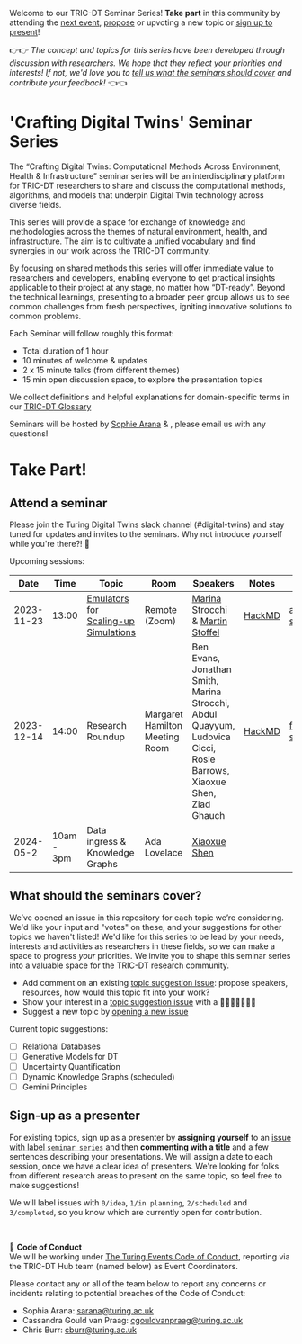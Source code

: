 Welcome to our TRIC-DT Seminar Series!
**Take part** in this community by attending the [next event](#next-events), [propose](#propose-a-topic) or upvoting a new topic or [sign up to present](#sign-up-as-a-presenter)!

👉👉 *The concept and topics for this series have been developed through discussion with researchers. We hope that they reflect your priorities and interests! If not, we'd love you to [tell us what the seminars should cover](#what-should-the-seminars-cover) and contribute your feedback!* 👈👈

# 'Crafting Digital Twins' Seminar Series

The “Crafting Digital Twins: Computational Methods Across Environment, Health & Infrastructure” seminar series will be an interdisciplinary platform for TRIC-DT researchers to share and discuss the computational methods, algorithms, and models that underpin Digital Twin technology across diverse fields. 

This series will provide a space for exchange of knowledge and methodologies across the themes of natural environment, health, and infrastructure. The aim is to cultivate a unified vocabulary and find synergies in our work across the TRIC-DT community.

By focusing on shared methods this series will offer immediate value to researchers and developers, enabling everyone to get practical insights applicable to their project at any stage, no matter how “DT-ready”. Beyond the technical learnings, presenting to a broader peer group allows us to see common challenges from fresh perspectives, igniting innovative solutions to common problems.

Each Seminar will follow roughly this format:
- Total duration of 1 hour
- 10 minutes of welcome & updates
- 2 x 15 minute talks (from different themes)
- 15 min open discussion space, to explore the presentation topics

We collect definitions and helpful explanations for domain-specific terms in our [TRIC-DT Glossary](https://hackmd.io/npUXO9llSDqagVM3SntR_w)

Seminars will be hosted by [Sophie Arana](https://www.turing.ac.uk/people/dr-sophie-arana) & , please email us with any questions!

# Take Part!

## Attend a seminar
Please join the Turing Digital Twins slack channel (#digital-twins) and stay tuned for updates and invites to the seminars. Why not introduce yourself while you're there?! 👋

Upcoming sessions:

| Date       | Time  | Topic | Room   | Speakers          | Notes | Slides
|------------|-------|-------|--------|-------------------|-------|-------
| 2023-11-23 | 13:00 | [Emulators for Scaling-up Simulations](https://github.com/alan-turing-institute/tric-dt/issues/12)   | Remote (Zoom)    | [Marina Strocchi](https://kclpure.kcl.ac.uk/portal/en/persons/marina-strocchi) & [Martin Stoffel](https://www.turing.ac.uk/people/research-engineering/martin-stoffel)      | [HackMD](https://hackmd.io/ym-FDwrZQpuZkMDMQkMDXQ?view) | [autoemulate slides](https://zenodo.org/records/10174843)
| 2023-12-14 | 14:00 | Research Roundup | Margaret Hamilton Meeting Room  | Ben Evans, Jonathan Smith, Marina Strocchi, Abdul Quayyum, Ludovica Cicci, Rosie Barrows, Xiaoxue Shen, Ziad Ghauch | [HackMD](https://hackmd.io/NWDa2jA9QsWcunW-y0cyQA)     | [full  slidedeck](https://thealanturininstitute-my.sharepoint.com/:p:/g/personal/sarana_turing_ac_uk/Easrl8wjIE5BuYXWumpo2FMBjKyjlBLUrBAJq-bEZ-gBlw?e=hlgtfM)|
| 2024-05-2 | 10am - 3pm | Data ingress &  Knowledge Graphs | Ada Lovelace | [Xiaoxue Shen](https://digitwin.ac.uk/team/xiaoxue-shen/)    |


## What should the seminars cover?
We’ve opened an issue in this repository for each topic we’re considering. We'd like your input and "votes" on these, and your suggestions for other topics we haven't listed! We'd like for this series to be lead by your needs, interests and activities as researchers in these fields, so we can make a space to progress *your* priorities. We invite you to shape this seminar series into a valuable space for the TRIC-DT research community.

- Add comment on an existing [topic suggestion issue](https://github.com/alan-turing-institute/tric-dt/issues?q=is%3Aopen+is%3Aissue+label%3A%22seminar+series%22): propose speakers, resources, how would this topic fit into your work?
- Show your interest in a [topic suggestion issue](https://github.com/alan-turing-institute/tric-dt/issues?q=is%3Aopen+is%3Aissue+label%3A%22seminar+series%22) with a 👍🏼🎉🚀👎🏼😕
- Suggest a new topic by [opening a new issue](https://github.com/alan-turing-institute/tric-dt/issues/new?assignees=&labels=0%2F+idea&projects=&template=topic-suggestion-for-tric-dt-event.md&title=%5BTopic%5D)

Current topic suggestions:
- [ ] Relational Databases
- [ ] Generative Models for DT
- [ ] Uncertainty Quantification
- [ ] Dynamic Knowledge Graphs (scheduled)
- [ ] Gemini Principles

## Sign-up as a presenter
For existing topics, sign up as a presenter by **assigning yourself** to an [issue with label `seminar series`](https://github.com/alan-turing-institute/tric-dt/issues?q=is%3Aopen+is%3Aissue+label%3A%22seminar+series%22) and then **commenting with a title** and a few sentences describing your presentations. We will assign a date to each session, once we have a clear idea of presenters. We're looking for folks from different research areas to present on the same topic, so feel free to make suggestions!

We will label issues with `0/idea`, `1/in planning`, `2/scheduled` and `3/completed`, so you know which are currently open for contribution.

</br>

🚧 **Code of Conduct**  
We will be working under [The Turing Events Code of Conduct](https://www.turing.ac.uk/events/policies-and-guidelines), reporting via the TRIC-DT Hub team (named below) as Event Coordinators.

Please contact any or all of the team below to report any concerns or incidents relating to potential breaches of the Code of Conduct:
- Sophia  Arana: sarana@turing.ac.uk
- Cassandra Gould van Praag: cgouldvanpraag@turing.ac.uk
- Chris Burr: cburr@turing.ac.uk


